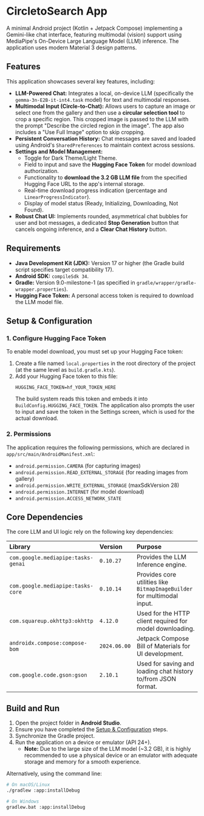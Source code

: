 # CircletoSearch App

A minimal Android project (Kotlin + Jetpack Compose) implementing a Gemini-like chat interface, featuring multimodal (vision) support using MediaPipe's On-Device Large Language Model (LLM) inference. The application uses modern Material 3 design patterns.

## Features

This application showcases several key features, including:

* **LLM-Powered Chat:** Integrates a local, on-device LLM (specifically the `gemma-3n-E2B-it-int4.task` model) for text and multimodal responses.
* **Multimodal Input (Circle-to-Chat):** Allows users to capture an image or select one from the gallery and then use a **circular selection tool** to crop a specific region. This cropped image is passed to the LLM with the prompt "Describe the circled region in the image". The app also includes a "Use Full Image" option to skip cropping.
* **Persistent Conversation History:** Chat messages are saved and loaded using Android's `SharedPreferences` to maintain context across sessions.
* **Settings and Model Management:**
    * Toggle for Dark Theme/Light Theme.
    * Field to input and save the **Hugging Face Token** for model download authorization.
    * Functionality to **download the 3.2 GB LLM file** from the specified Hugging Face URL to the app's internal storage.
    * Real-time download progress indication (percentage and `LinearProgressIndicator`).
    * Display of model status (Ready, Initializing, Downloading, Not Found).
* **Robust Chat UI:** Implements rounded, asymmetrical chat bubbles for user and bot messages, a dedicated **Stop Generation** button that cancels ongoing inference, and a **Clear Chat History** button.

## Requirements

* **Java Development Kit (JDK):** Version 17 or higher (the Gradle build script specifies target compatibility 17).
* **Android SDK:** `compileSdk 34`.
* **Gradle:** Version 9.0-milestone-1 (as specified in `gradle/wrapper/gradle-wrapper.properties`).
* **Hugging Face Token:** A personal access token is required to download the LLM model file.

## Setup & Configuration

### 1. Configure Hugging Face Token

To enable model download, you must set up your Hugging Face token:

1.  Create a file named `local.properties` in the root directory of the project (at the same level as `build.gradle.kts`).
2.  Add your Hugging Face token to this file:
    ```properties
    HUGGING_FACE_TOKEN=hf_YOUR_TOKEN_HERE
    ```
    The build system reads this token and embeds it into `BuildConfig.HUGGING_FACE_TOKEN`. The application also prompts the user to input and save the token in the Settings screen, which is used for the actual download.

### 2. Permissions

The application requires the following permissions, which are declared in `app/src/main/AndroidManifest.xml`:

* `android.permission.CAMERA` (for capturing images)
* `android.permission.READ_EXTERNAL_STORAGE` (for reading images from gallery)
* `android.permission.WRITE_EXTERNAL_STORAGE` (maxSdkVersion 28)
* `android.permission.INTERNET` (for model download)
* `android.permission.ACCESS_NETWORK_STATE`

## Core Dependencies

The core LLM and UI logic rely on the following key dependencies:

| Library | Version | Purpose |
| :--- | :--- | :--- |
| `com.google.mediapipe:tasks-genai` | `0.10.27` | Provides the LLM Inference engine. |
| `com.google.mediapipe:tasks-core` | `0.10.14` | Provides core utilities like `BitmapImageBuilder` for multimodal input. |
| `com.squareup.okhttp3:okhttp` | `4.12.0` | Used for the HTTP client required for model downloading. |
| `androidx.compose:compose-bom` | `2024.06.00` | Jetpack Compose Bill of Materials for UI development. |
| `com.google.code.gson:gson` | `2.10.1` | Used for saving and loading chat history to/from JSON format. |

## Build and Run

1.  Open the project folder in **Android Studio**.
2.  Ensure you have completed the [Setup & Configuration](#1-configure-hugging-face-token) steps.
3.  Synchronize the Gradle project.
4.  Run the application on a device or emulator (API 24+).
    * **Note:** Due to the large size of the LLM model (~3.2 GB), it is highly recommended to use a physical device or an emulator with adequate storage and memory for a smooth experience.

Alternatively, using the command line:

```bash
# On macOS/Linux
./gradlew :app:installDebug

# On Windows
gradlew.bat :app:installDebug

